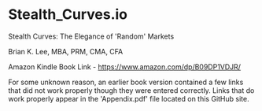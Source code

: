 # Stealth_Curves.io
Stealth Curves: The Elegance of 'Random' Markets

Brian K. Lee, MBA, PRM, CMA, CFA

Amazon Kindle Book Link - https://www.amazon.com/dp/B09DP1VDJR/

For some unknown reason, an earlier book version contained a few links that did not work properly though they were entered correctly. Links that do work properly appear in the 'Appendix.pdf' file located on this GitHub site.
